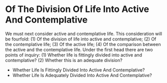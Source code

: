 # Of The Division Of Life Into Active And Contemplative

We must next consider active and contemplative life. This consideration will be fourfold: (1) Of the division of life into active and contemplative; (2) Of the contemplative life; (3) Of the active life; (4) Of the comparison between the active and the contemplative life.  Under the first head there are two points of inquiry:
(1) Whether life is fittingly divided into active and contemplative?
(2) Whether this is an adequate division?

* Whether Life Is Fittingly Divided Into Active And Contemplative?
* Whether Life Is Adequately Divided Into Active And Contemplative?